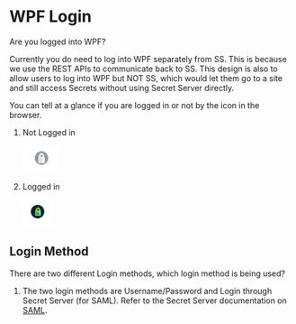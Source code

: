 [title]: # (Login)
[tags]: # (WPF, troubleshooting)
[priority]: # (82)
# WPF Login

Are you logged into WPF?

Currently you do need to log into WPF separately from SS. This is because we use the REST APIs to communicate back to SS. This design is also to allow users to log into WPF but NOT SS, which would let them go to a site and still access Secrets without using Secret Server directly.

You can tell at a glance if you are logged in or not by the icon in the browser.

1. Not Logged in

   ![](images/75f035d8078d87bccb813970fc4b4eaa.png)
1. Logged in

   ![](images/b8c444ca436812a3e466b42bc1231419.png)

## Login Method

There are two different Login methods, which login method is being used?

1. The two login methods are Username/Password and Login through Secret Server (for SAML). Refer to the Secret Server documentation on [SAML](../../ss/10.8.0/authentication/saml/index.md).

<!--Are there other authentication processes involved in the normal Secret Server Login? For example, are they using DUO? Okta?
-->
